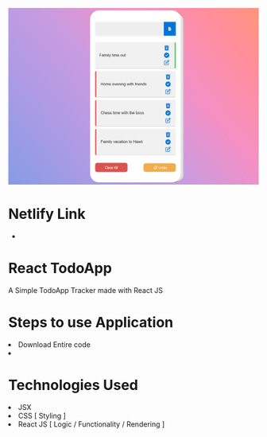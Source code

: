 ![Project Preview](Projectpreview.png)
# Netlify Link
- 

# React TodoApp
A Simple TodoApp Tracker made with React JS

# Steps to use Application
<li> Download Entire code
<li>
  
# Technologies Used <br>
<li> JSX
<li> CSS [ Styling ]
<li> React JS [ Logic / Functionality / Rendering ]